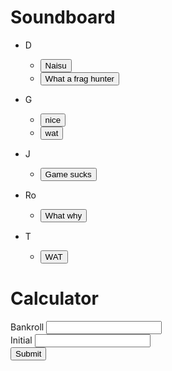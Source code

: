 # Soundboard

* D
  * <button onclick="myFunction('d-naisu')">Naisu</button>
  * <button onclick="myFunction('d-what-a-frag-hunter')">What a frag hunter</button> 
  
* G
  * <button onclick="myFunction('g-nice')">nice</button>
  * <button onclick="myFunction('g-wat')">wat</button>
  
* J
  * <button onclick="myFunction('j-game-sucks')">Game sucks</button>

* Ro
  * <button onclick="myFunction('r-why-behind')">What why</button>

* T
  * <button onclick="myFunction('tran-WAT')">WAT</button>

# Calculator

<form>
  Bankroll <input type="number" name="total"><br>
  Initial    <input type="number" name="initial"><br>
  <button onclick="calculate(total, initial)">Submit</button>
</form>

<script>

 function myFunction(name) {
  var audiofile = '/sounds/' + name + '.wav';
  var audio = new Audio(audiofile);
  audio.play();
 }
 
 function calculate(total, initial) {
  var count = 0;
  while ((total - initial) >= initial){
   count = count + 1;
   total = total - initial;
  }
  alert(count);
  
 }
 
 
</script>
